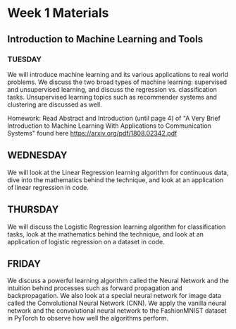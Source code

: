 # Week 1 Materials
## Introduction to Machine Learning and Tools

### TUESDAY
We will introduce machine learning and its various applications to real world problems. We discuss the two broad types of machine learning: supervised and
unsupervised learning, and discuss the regression vs. classification tasks. Unsupervised learning topics such as recommender systems and clustering are discussed as well.

Homework: Read Abstract and Introduction (until page 4) of "A Very Brief Introduction to Machine Learning
With Applications to Communication Systems" found here https://arxiv.org/pdf/1808.02342.pdf

## WEDNESDAY
We will look at the Linear Regression learning algorithm for continuous data, dive into the mathematics behind the technique, and look at an application of linear regression in code.

## THURSDAY
We will discuss the Logistic Regression learning algorithm for classification tasks, look at the mathematics behind the technique, and look at an application of logistic regression on a dataset in code.

## FRIDAY
We discuss a powerful learning algorithm called the Neural Network and the intuition behind processes such as forward propagation and backpropagation. We also look at a special neural network for image data called the Convolutional Neural Network (CNN). We apply the vanilla neural network and the convolutional neural network to the FashionMNIST dataset in PyTorch to observe how well the algorithms perform.


